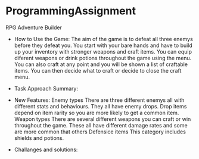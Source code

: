 # ProgrammingAssignment
RPG Adventure Builder

- How to Use the Game: 
    The aim of the game is to defeat all three enemys before they defeat you. You start with your bare hands and have to build up your inventory with stronger weapons and craft items. You can equip diferent weapons or drink potions throughout the game using the menu. You can also craft at any point and you will be shown a list of craftable items. You can then decide what to craft or decide to close the craft menu.

- Task Approach Summary: 

- New Features: 
    Enemy types
        There are three different enemys all with different stats and behaviours. They all have enemy drops. Drop items depend on item rarity so you are more likely to get a common item.
    Weapon types
        There are several different weapons you can craft or win throughout the game. These all have different damage rates and some are more common that others
    Defensice items
        This category includes shields and potions. 

- Challanges and solutions:  
    
